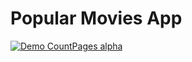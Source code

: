 # Popular Movies App

[![Demo CountPages alpha](https://share.gifyoutube.com/KzB6Gb.gif)](https://www.youtube.com/watch?v=nceUSuYjNXM)

